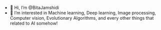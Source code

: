 - 👋 Hi, I’m @BitaJamshidi
- 👀 I’m interested in Machine learning, Deep learning, Image processing, Computer vision, Evolutionary Algorithms, and every other things that related to AI somehow!

<!---
BitaJamshidi/BitaJamshidi is a ✨ special ✨ repository because its `README.md` (this file) appears on your GitHub profile.
You can click the Preview link to take a look at your changes.
--->
